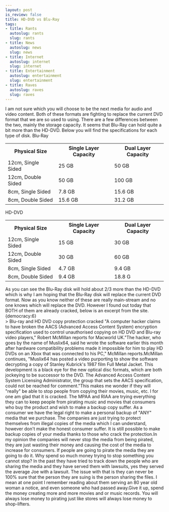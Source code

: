 ```yaml
--- 
layout: post
is_review: false
title: HD-DVD vs Blu-Ray
tags: 
- title: Rants
  autoslug: rants
  slug: rants
- title: News
  autoslug: news
  slug: news
- title: Internet
  autoslug: internet
  slug: internet
- title: Entertainment
  autoslug: entertainment
  slug: entertainment
- title: Raves
  autoslug: raves
  slug: raves
---
```

I am not sure which you will choose to be the next media for audio and video content.  Both of these formats are fighting to replace the current DVD format that we are so used to using.  There are a few differences between the two, mainly the storage capacity.  It seems that Blu-Ray can hold quite a bit more than the HD-DVD.  Below you will find the specifications for each type of disk.
Blu-Ray
<table cellpadding="2" cellspacing="0" border="0" class="dataTable"><tr><th>Physical Size</th><th>Single Layer Capacity</th><th>Dual Layer Capacity</th></tr><tr><td>12cm, Single Sided</td><td>25 GB</td><td>50 GB</td></tr><tr><td>12cm, Double Sided</td><td>50 GB</td><td>100 GB</td></tr><tr><td>8cm, Single Sided</td><td>7.8 GB</td><td>15.6 GB</td></tr><tr><td>8cm, Double Sided</td><td>15.6 GB</td><td>31.2 GB</td></tr></table>
HD-DVD
<table cellpadding="2" cellspacing="0" border="0" class="dataTable"><tr><th>Physical Size</th><th>Single Layer Capacity</th><th>Dual Layer Capacity</th></tr><tr><td>12cm, Single Sided</td><td>15 GB</td><td>30 GB</td></tr><tr><td>12cm, Double Sided</td><td>30 GB</td><td>60 GB</td></tr><tr><td>8cm, Single Sided</td><td>4.7 GB</td><td>9.4 GB</td></tr><tr><td>8cm, Double Sided</td><td>9.4 GB</td><td>18.8 G</td></tr></table>As you can see the Blu-Ray disk will hold about 2/3 more than the HD-DVD which is why I am hoping that the Blu-Ray disk will replace the current DVD format.  Now as you know neither of these are really main-stream and no one knows which will replace the DVD.  However I found out today that BOTH of them are already cracked, below is an excerpt from the site.<div>{democracy:6}</div><!--more-->>  Blu-ray and HD DVD copy protection cracked "A computer hacker claims to have broken the AACS (Advanced Access Content System) encryption specification used to control unauthorised copying on HD DVD and Blu-ray video players," Robert McMillan reports for Macworld UK."The hacker, who goes by the name of Muslix64, said he wrote the software earlier this month after hardware compatibility problems made it impossible for him to play HD DVDs on an Xbox that was connected to his PC," McMillan reports.McMillan continues, "Muslix64 has posted a video purporting to show the software decrypting a copy of Stanley Kubrick's 1987 film Full Metal Jacket. This development is a black eye for the new optical disc formats, which are both jockeying to be successor to the DVD. The Advanced Access Content System Licensing Administrator, the group that sets the AACS specification, could not be reached for comment."This makes me wonder if they will "really" be able to stop people from copying their movies, music, etc.  I for one am glad that it is cracked.  The MPAA and RIAA are trying everything they can to keep people from pirating music and movies that consumers who buy the product and wish to make a backup copy suffer.  As a consumer we have the legal right to make a personal backup of "ANY" media that we purchase.  The companies are just trying to protect themselves from illegal copies of the media which I can understand, however don't make the honest consumer suffer.  It is still possible to make backup copies of your media thanks to those who crack the protection.In my opinion the companies will never stop the media from being pirated, they are just wasting their money and causing the cost of the media to increase for consumers.  If people are going to pirate the media they are going to do it.  Why spend so much money trying to stop something you cannot stop?  In the past they have tried to track down the people who are sharing the media and they have served them with lawsuits, yes they served the average Joe with a lawsuit.  The issue with that is they can never be 100% sure that the person they are suing is the person sharing the files.  I mean at one point I remember reading about them serving an 80 year old woman a notice, and even someone who had passed away.Give it up, spend the money creating more and more movies and or music records.  You will always lose money to pirating just like stores will always lose money to shop-lifters.
